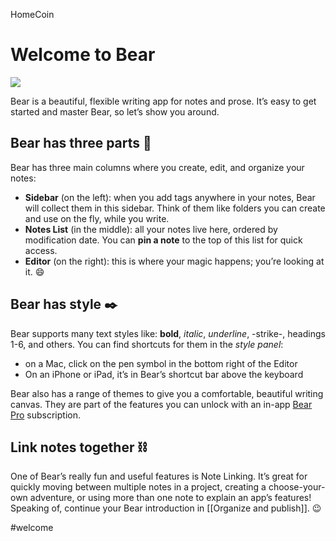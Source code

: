 HomeCoin

# Welcome to Bear
![](&&&SFLOCALFILEPATH&&&Welcome@2x.jpg)

Bear is a beautiful, flexible writing app for notes and prose. It’s easy to get started and master Bear, so let’s show you around.

## Bear has three parts 📐
Bear has three main columns where you create, edit, and organize your notes:

* **Sidebar** (on the left): when you add tags anywhere in your notes, Bear will collect them in this sidebar. Think of them like folders you can create and use on the fly, while you write.
* **Notes List** (in the middle): all your notes live here, ordered by modification date. You can **pin a note** to the top of this list for quick access.
* **Editor** (on the right): this is where your magic happens; you’re looking at it. 😄

## Bear has style ✒️
Bear supports many text styles like: **bold**, _italic_, _underline_, -strike-, headings 1-6, and others. You can find shortcuts for them in the _style panel_:

* on a Mac, click on the pen symbol in the bottom right of the Editor
* On an iPhone or iPad, it’s in Bear’s shortcut bar above the keyboard

Bear also has a range of themes to give you a comfortable, beautiful writing canvas. They are part of the features you can unlock with an in-app [Bear Pro](bear://x-callback-url/open-bear-pro) subscription.

## Link notes together ⛓
One of Bear’s really fun and useful features is Note Linking. It’s great for quickly moving between multiple notes in a project, creating a choose-your-own adventure, or using more than one note to explain an app’s features! Speaking of, continue your Bear introduction in [[Organize and publish]]. 😉

#welcome